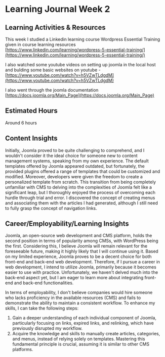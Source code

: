 # Learning Journal Week 2
## Learning Activities & Resources

This week I studied a Linkedin learning course Wordpress Essential Training given in course learning resources 
[https://www.linkedin.com/learning/wordpress-5-essential-training/](https://www.linkedin.com/learning/wordpress-5-essential-training/)

I also watched some youtube videos on setting up joomla in the local host and bulding some basic websites on youtube -
[https://www.youtube.com/watch?v=h5VZwTLdgdM](https://www.youtube.com/watch?v=h5VZwTLdgdM)

I also went through the joomla documentation
[https://docs.joomla.org/Main_Page](https://docs.joomla.org/Main_Page)

## Estimated Hours
Around 6 hours
## Content Insights
Initially, Joomla proved to be quite challenging to comprehend, and I wouldn't consider it the ideal choice for someone new to content management systems, speaking from my own experience. The default templates offered by Joomla appeared outdated, but fortunately, the provided plugins offered a range of templates that could be customized and modified. Moreover, developers were given the freedom to create a personalized template from scratch. This transition from being completely unfamiliar with CMS to delving into the complexities of Joomla felt like a significant leap, but I thoroughly enjoyed the process of overcoming each hurdle through trial and error. I discovered the concept of creating menus and associating them with the articles I had generated, although I still need to fully grasp the concept of navigation links.


## Career/Employability/Learning Insights
Joomla, an open-source web development and CMS platform, holds the second position in terms of popularity among CMSs, with WordPress being the first. Considering this, I believe Joomla will remain relevant for the foreseeable future, making it highly likely that I will continue using it. Based on my limited experience, Joomla proves to be a decent choice for both front-end and back-end web development. Therefore, if I pursue a career in web development, I intend to utilize Joomla, primarily because it becomes easier to use with practice. Unfortunately, we haven't delved much into the back-end aspect yet, but I am eager to learn more about integrating front-end and back-end functionalities.

In terms of employability, I don't believe companies would hire someone who lacks proficiency in the available resources (CMS) and fails to demonstrate the ability to maintain a consistent workflow. To enhance my skills, I can take the following steps:

1. Gain a deeper understanding of each individual component of Joomla, particularly focusing on links, expired links, and relinking, which have previously disrupted my workflow.
2. Acquire the knowledge and skills to manually create articles, categories, and menus, instead of relying solely on templates. Mastering this fundamental principle is crucial, assuming it is similar to other CMS platforms.
